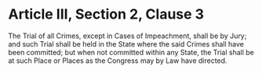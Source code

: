 # Article III, Section 2, Clause 3

The Trial of all Crimes, except in Cases of Impeachment, shall be by Jury;
and such Trial shall be held in the State where the said Crimes shall have
been committed; but when not committed within any State, the Trial shall be
at such Place or Places as the Congress may by Law have directed.
